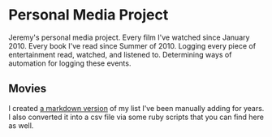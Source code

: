 # Personal Media Project

Jeremy's personal media project. Every film I've watched since January 2010. Every book I've read since Summer of 2010. Logging every piece of entertainment read, watched, and listened to. Determining ways of automation for logging these events.

## Movies

I created [a markdown version](./watched-movies.md) of my list I've been manually adding for years. I also converted it into a csv file via some ruby scripts that you can find here as well.
